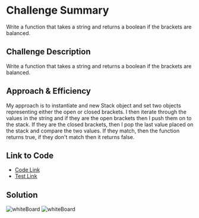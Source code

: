 # Challenge Summary
Write a function that takes a string and returns a boolean if the brackets are balanced.

## Challenge Description
Write a function that takes a string and returns a boolean if the brackets are balanced.

## Approach & Efficiency
My approach is to instantiate and new Stack object and set two objects representing either the open or closed brackets. I then iterate through the values in the string and if they are the open brackets then I push them on to the stack. If they are the closed brackets, then I pop the last value placed on the stack and compare the two values. If they match, then the function returns true, if they don't match then it returns false.

 ## Link to Code
 * [Code Link](./multi-bracket-validation)
 * [Test Link](./__tests__/multi-bracket-validation.test.js)

## Solution
![whiteBoard](./assets/arrayBinarySearch2.jpg)
![whiteBoard](./assets/arrayBinarySearch.jpg)
